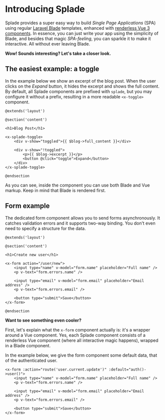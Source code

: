 # Introducing Splade

Splade provides a super easy way to build *Single Page Applications* (SPA) using regular [Laravel Blade](https://laravel.com/docs/9.x/blade) templates, enhanced with [renderless Vue 3 components](https://adamwathan.me/renderless-components-in-vuejs/). In essence, you can just write your app using the simplicity of Blade, and besides that magic *SPA-feeling*, you can sparkle it to make it interactive. All without ever leaving Blade.

**Wow! Sounds interesting? Let's take a closer look.**

## The easiest example: a toggle

In the example below we show an excerpt of the blog post. When the user clicks on the *Expand* button, it hides the excerpt and shows the full content. By default, all Splade components are prefixed with `splade`, but you may configure it without a prefix, resulting in a more readable `<x-toggle>` component.

```blade
@extends('layout')

@section('content')

<h1>Blog Post</h1>

<x-splade-toggle>
    <div v-show="toggled">{{ $blog->full_content }}</div>

    <div v-show="!toggled">
        <p>{{ $blog->excerpt }}</p>
        <button @click="toggle">Expand</button>
    </div>
</x-splade-toggle>

@endsection
```

As you can see, inside the component you can use both Blade and Vue markup. Keep in mind that Blade is rendered first.

## Form example

The dedicated form component allows you to send forms asynchronously. It catches validation errors and it supports two-way binding. You don't even need to specify a structure for the data.

```blade
@extends('layout')

@section('content')

<h1>Create new user</h1>

<x-form action="/user/new">
    <input type="name" v-model="form.name" placeholder="Full name" />
    <p v-text="form.errors.name" />

    <input type="email" v-model="form.email" placeholder="Email address" />
    <p v-text="form.errors.email" />

    <button type="submit">Save</button>
</x-form>

@endsection
```

**Want to see something even cooler?**

First, let's explain what the `x-form` component actually is: it's a wrapper around a Vue component. Yes, each Splade component consists of a renderless Vue component (where all interactive magic happens), wrapped in a Blade component.

In the example below, we give the form component some default data, that of the authenticated user.

```blade
<x-form :action="route('user.current.update')" :default="auth()->user()">
    <input type="name" v-model="form.name" placeholder="Full name" />
    <p v-text="form.errors.name" />

    <input type="email" v-model="form.email" placeholder="Email address" />
    <p v-text="form.errors.email" />

    <button type="submit">Save</button>
</x-form>
```